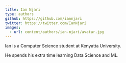 ```yaml
---
title: Ian Njari
type: authors
github: https://github.com/iannjari
twitter: https://twitter.com/IanNjari
images:
  - url: content/authors/ian-njari/avatar.jpg 
---
```

Ian is a Computer Science student at Kenyatta University.

He spends his extra time learning Data Science and ML.
